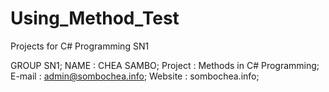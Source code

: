 # Using_Method_Test
Projects for C# Programming SN1

GROUP SN1;
NAME : CHEA SAMBO;
Project : Methods in C# Programming;
E-mail : admin@sombochea.info;
Website : sombochea.info;